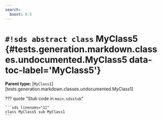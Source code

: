 ```yaml
---
search:
  boost: 0.5
---
```


# `#!sds abstract class` MyClass5 {#tests.generation.markdown.classes.undocumented.MyClass5 data-toc-label='MyClass5'}

**Parent type:** [`MyClass1`][tests.generation.markdown.classes.undocumented.MyClass1]

??? quote "Stub code in `main.sdsstub`"

    ```sds linenums="11"
    class MyClass5 sub MyClass1
    ```
